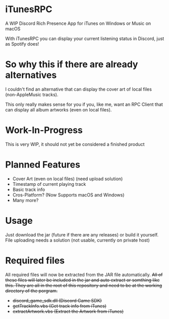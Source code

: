 # iTunesRPC
A WIP Discord Rich Presence App for iTunes on Windows or Music on macOS

With iTunesRPC you can display your current listening status in Discord, just as Spotify does!

# So why this if there are already alternatives
I couldn't find an alternative that can display the cover art of local files (non-AppleMusic tracks).

This only really makes sense for you if you, like me, want an RPC Client that can display all album artworks (even on local files).

# Work-In-Progress
This is very WIP, it should not yet be considered a finished product

# Planned Features
- Cover Art (even on local files) (need upload solution)
- Timestamp of current playing track
- Basic track info
- Cros-Platform? (Now Supports macOS and Windows)
- Many more?

# Usage
Just download the jar (future if there are any releases) or build it yourself.
File uploading needs a solution (not usable, currently on private host)

# Required files
All required files will now be extracted from the JAR file automatically.
~~All of these files will later be included in the jar and auto extract or somthing like this.
They are all in the root of this repository and need to be at the working directory of the porgram.~~
- ~~discord_game_sdk.dll (Discord Game SDK)~~
- ~~getTrackInfo.vbs (Get track info from iTunes)~~
- ~~extractArtwork.vbs (Extract the Artwork from iTunes)~~
